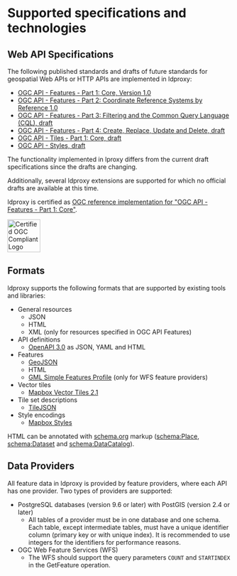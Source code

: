 # Supported specifications and technologies

## Web API Specifications

The following published standards and drafts of future standards for geospatial Web APIs or HTTP APIs are implemented in ldproxy:

* [OGC API - Features - Part 1: Core, Version 1.0](http://www.opengis.net/doc/IS/ogcapi-features-1/1.0)
* [OGC API - Features - Part 2: Coordinate Reference Systems by Reference 1.0](http://www.opengis.net/doc/IS/ogcapi-features-2/1.0)
* [OGC API - Features - Part 3: Filtering and the Common Query Language (CQL), draft](https://docs.ogc.org/DRAFTS/19-079r1.html)
* [OGC API - Features - Part 4: Create, Replace, Update and Delete, draft](https://docs.ogc.org/DRAFTS/20-002.html)
* [OGC API - Tiles - Part 1: Core, draft](https://docs.ogc.org/DRAFTS/20-057.html)
* [OGC API - Styles, draft](https://docs.ogc.org/DRAFTS/20-009.html)

The functionality implemented in lproxy differs from the current draft specifications since the drafts are changing.

Additionally, several ldproxy extensions are supported for which no official drafts are available at this time.

ldproxy is certified as [OGC reference implementation for "OGC API - Features - Part 1: Core"](http://www.ogc.org/resource/products/details/?pid=1598).

<img src='https://portal.ogc.org/public_ogc/compliance/Certified_OGC_Compliant_Logo_Web.gif' alt='Certified OGC Compliant Logo' height='74' style='padding:0;margin:0;border:0;'/>

## Formats

ldproxy supports the following formats that are supported by existing tools and libraries:

* General resources
  * JSON
  * HTML
  * XML (only for resources specified in OGC API Features)
* API definitions
  * [OpenAPI 3.0](http://spec.openapis.org/oas/v3.0.3) as JSON, YAML and HTML
* Features
  * [GeoJSON](http://tools.ietf.org/rfc/rfc7946.txt)
  * HTML
  * [GML Simple Features Profile](http://portal.opengeospatial.org/files/?artifact_id=42729) (only for WFS feature providers)
* Vector tiles
  * [Mapbox Vector Tiles 2.1](https://github.com/mapbox/vector-tile-spec/tree/master/2.1)
* Tile set descriptions
  * [TileJSON](https://github.com/mapbox/tilejson-spec)
* Style encodings
  * [Mapbox Styles](https://www.mapbox.com/mapbox-gl-js/style-spec/)

HTML can be annotated with [schema.org](https://schema.org/) markup ([schema:Place](https://schema.org/Place), [schema:Dataset](https://schema.org/Dataset) and [schema:DataCatalog](https://schema.org/DataCatalog)).

## Data Providers

All feature data in ldproxy is provided by feature providers, where each API has one provider. Two types of providers are supported:

* PostgreSQL databases (version 9.6 or later) with PostGIS (version 2.4 or later)
  * All tables of a provider must be in one database and one schema. Each table, except intermediate tables, must have a unique identifier column (primary key or with unique index). It is recommended to use integers for the identifiers for performance reasons.
* OGC Web Feature Services (WFS)
  * The WFS should support the query parameters `COUNT` and `STARTINDEX` in the GetFeature operation.
